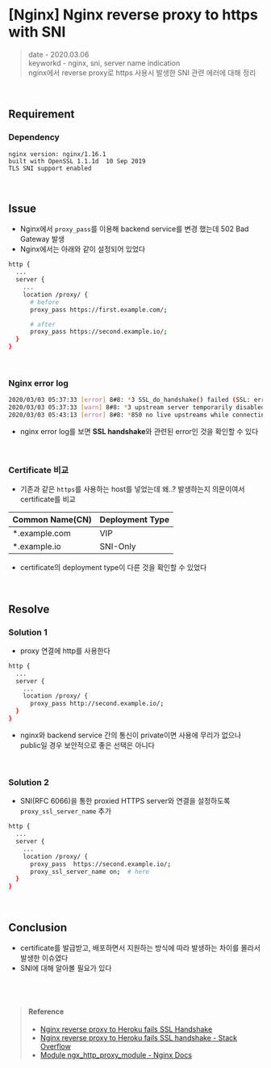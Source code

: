 # [Nginx] Nginx reverse proxy to https with SNI
> date - 2020.03.06  
> keyworkd - nginx, sni, server name indication  
> nginx에서 reverse proxy로 https 사용시 발생한 SNI 관련 에러에 대해 정리

<br>

## Requirement

### Dependency
```
nginx version: nginx/1.16.1
built with OpenSSL 1.1.1d  10 Sep 2019
TLS SNI support enabled
```


<br>

## Issue
* Nginx에서 `proxy_pass`를 이용해 backend service를 변경 했는데 502 Bad Gateway 발생
* Nginx에서는 아래와 같이 설정되어 있었다
```sh
http {
  ...
  server {
    ...
    location /proxy/ {
      # before
      proxy_pass https://first.example.com/;

      # after
      proxy_pass https://second.example.io/;
  }
}
```

<br>

### Nginx error log
```sh
2020/03/03 05:37:33 [error] 8#8: *3 SSL_do_handshake() failed (SSL: error:14094438:SSL routines:ssl3_read_bytes:tlsv1 alert internal error:SSL alert number 80) while SSL handshaking to upstream, client: 172.16.1.184, server: dev.example.com, request: "GET /proxy/example.html HTTP/1.1", upstream: "https://23.44.7.185:443/example.html", host: "dev.example.com"
2020/03/03 05:37:33 [warn] 8#8: *3 upstream server temporarily disabled while SSL handshaking to upstream, client: 172.16.1.184, server: dev-m.dailyhotel.me, request: "GET /proxy/example.html HTTP/1.1", upstream: "https://32.45.1.110:443/example.html", host: "dev.example.com"
2020/03/03 05:43:13 [error] 8#8: *850 no live upstreams while connecting to upstream, client: 10.2.69.0, server: dev.example.com, request: "GET /proxy/example.html HTTP/1.1", upstream: "https://second.example.io/example.html" host: "dev.example.com"
```
* nginx error log를 보면 **SSL handshake**와 관련된 error인 것을 확인할 수 있다

<br>

### Certificate 비교
* 기존과 같은 `https`를 사용하는 host를 넣었는데 왜..? 발생하는지 의문이여서 certificate를 비교

| Common Name(CN) | Deployment Type |
|:--|:--|
| *.example.com | VIP |
| *.example.io | SNI-Only |

* certificate의 deployment type이 다른 것을 확인할 수 있었다


<br>

## Resolve

### Solution 1
* proxy 연결에 http를 사용한다
```sh
http {
  ...
  server {
    ...
    location /proxy/ {
      proxy_pass http://second.example.io/;
  }
}
```
* nginx와 backend service 간의 통신이 private이면 사용에 무리가 없으나 public일 경우 보안적으로 좋은 선택은 아니다

<br>

### Solution 2
* SNI(RFC 6066)을 통한 proxied HTTPS server와 연결을 설정하도록 `proxy_ssl_server_name` 추가
```sh
http {
  ...
  server {
    ...
    location /proxy/ {
      proxy_pass  https://second.example.io/;
      proxy_ssl_server_name on;  # here
  }
}
```


<br>

## Conclusion
* certificate를 발급받고, 배포하면서 지원하는 방식에 따라 발생하는 차이를 몰라서 발생한 이슈였다
* SNI에 대해 알아볼 필요가 있다


<br><br>

> #### Reference
> * [Nginx reverse proxy to Heroku fails SSL Handshake](https://config9.com/apps/nginx/nginx-reverse-proxy-to-heroku-fails-ssl-handshake/)
> * [Nginx reverse proxy to Heroku fails SSL handshake - Stack Overflow](https://stackoverflow.com/questions/38375588/nginx-reverse-proxy-to-heroku-fails-ssl-handshake)
> * [Module ngx_http_proxy_module - Nginx Docs](http://nginx.org/en/docs/http/ngx_http_proxy_module.html#proxy_ssl_server_name)
